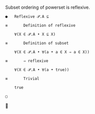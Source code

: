 Subset ordering of powerset is reflexive.

```
●	Reflexive 𝒫.A ⊆

≡		Definition of reflexive

	∀(X ∈ 𝒫.A • X ⊆ X)

≡		Definition of subset

	∀(X ∈ 𝒫.A • ∀(a • a ∈ X ⇒ a ∈ X))

≡		⇒ reflexive

	∀(X ∈ 𝒫.A • ∀(a • true))

≡		Trivial

	true

▢
```

👾
